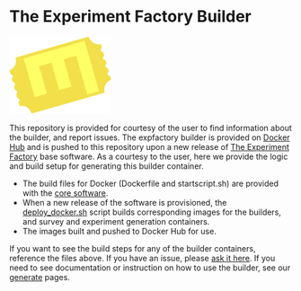 # The Experiment Factory Builder

![docs/img/expfactory.png](docs/img/expfactory.png)

This repository is provided for courtesy of the user to find information about the
builder, and report issues. The expfactory builder is provided on 
[Docker Hub](https://hub.docker.com/r/vanessa/expfactory-builder/) and is pushed
to this repository upon a new release of [The Experiment Factory](https://www.github.com/expfactory/expfactory)
base software. As a courtesy to the user, here we provide the logic and build setup
for generating this builder container.

 - The build files for Docker (Dockerfile and startscript.sh) are provided with the [core software](https://github.com/expfactory/expfactory/tree/master/expfactory/templates/build/docker).
 - When a new release of the software is provisioned, the [deploy_docker.sh](https://github.com/expfactory/expfactory/blob/master/script/deploy_docker.sh) script builds corresponding images for the builders, and survey and experiment generation containers.
 - The images built and pushed to Docker Hub for use.

If you want to see the build steps for any of the builder containers, reference the files above. If you have an issue, please [ask it here](https://www.github.com/expfactory/expfactory-builder). If you need to see documentation or instruction on how to use the builder, see our [generate](https://expfactory.github.io/expfactory/generate) pages.
